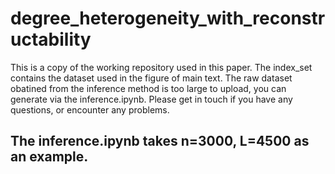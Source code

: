 # degree_heterogeneity_with_reconstructability

This is a copy of the working repository used in this paper. The index_set contains the dataset used in the figure of main text. The raw dataset obatined from the inference method is too large to upload, you can generate via the inference.ipynb.
Please get in touch if you have any questions, or encounter any problems.

## The inference.ipynb takes n=3000, L=4500 as an example.
